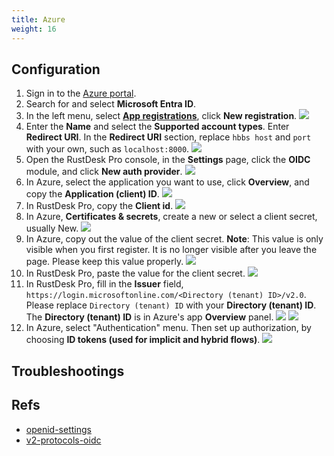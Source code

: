 ```yaml
---
title: Azure
weight: 16
---
```


## Configuration

1. Sign in to the [Azure portal](portal.azure.com).
2. Search for and select **Microsoft Entra ID**.
3. In the left menu, select [**App registrations**](https://portal.azure.com/#view/Microsoft_AAD_IAM/ActiveDirectoryMenuBlade/~/RegisteredApps), click **New registration**.
![](/docs/en/self-host/rustdesk-server-pro/oidc/Azure/images/1-Azure-NewRegistration.png)
4. Enter the **Name** and select the **Supported account types**. Enter **Redirect URI**. In the **Redirect URI** section, replace `hbbs host` and `port` with your own, such as `localhost:8000`.
![](/docs/en/self-host/rustdesk-server-pro/oidc/Azure/images/2-Azure-Register.png)
5. Open the RustDesk Pro console, in the **Settings** page, click the **OIDC** module, and click **New auth provider**.
![](/docs/en/self-host/rustdesk-server-pro/oidc/Azure/images/3-RustDesk-NewAuthProvider.png)
6. In Azure, select the application you want to use, click **Overview**, and copy the **Application (client) ID**.
![](/docs/en/self-host/rustdesk-server-pro/oidc/Azure/images/4-Azure-ClientID.png)
7. In RustDesk Pro, copy the **Client id**.
![](/docs/en/self-host/rustdesk-server-pro/oidc/Azure/5-RustDesk-ClientID.png)
8. In Azure, **Certificates & secrets**, create a new or select a client secret, usually New.
![](/docs/en/self-host/rustdesk-server-pro/oidc/Azure/6-Azure-NewOrSelectClientSecret.png)
9. In Azure, copy out the value of the client secret. **Note**: This value is only visible when you first register. It is no longer visible after you leave the page. Please keep this value properly.
![](/docs/en/self-host/rustdesk-server-pro/oidc/Azure/7-Azure-CopySecretValue.png)
10. In RustDesk Pro, paste the value for the client secret.
![](/docs/en/self-host/rustdesk-server-pro/oidc/Azure/8-RustDesk-FillClientSecret.png)
11. In RustDesk Pro, fill in the **Issuer** field, `https://login.microsoftonline.com/<Directory (tenant) ID>/v2.0`. Please replace `Directory (tenant) ID` with your **Directory (tenant) ID**. The **Directory (tenant) ID** is in Azure's app **Overview** panel.
![](/docs/en/self-host/rustdesk-server-pro/oidc/Azure/9-RustDesk-Issuer.png)
![](/docs/en/self-host/rustdesk-server-pro/oidc/Azure/10-Azure-TenantID.png)
12. In Azure, select "Authentication" menu. Then set up authorization, by choosing **ID tokens (used for implicit and hybrid flows)**.
![](/docs/en/self-host/rustdesk-server-pro/oidc/Azure/11-Azure-Auth.png)


## Troubleshootings

## Refs

- [openid-settings](https://learn.microsoft.com/en-us/power-pages/security/authentication/openid-settings)
- [v2-protocols-oidc](https://learn.microsoft.com/en-us/azure/active-directory/develop/v2-protocols-oidc)
